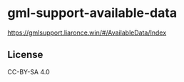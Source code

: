 # gml-support-available-data

https://gmlsupport.liaronce.win/#/AvailableData/Index

## License

CC-BY-SA 4.0
